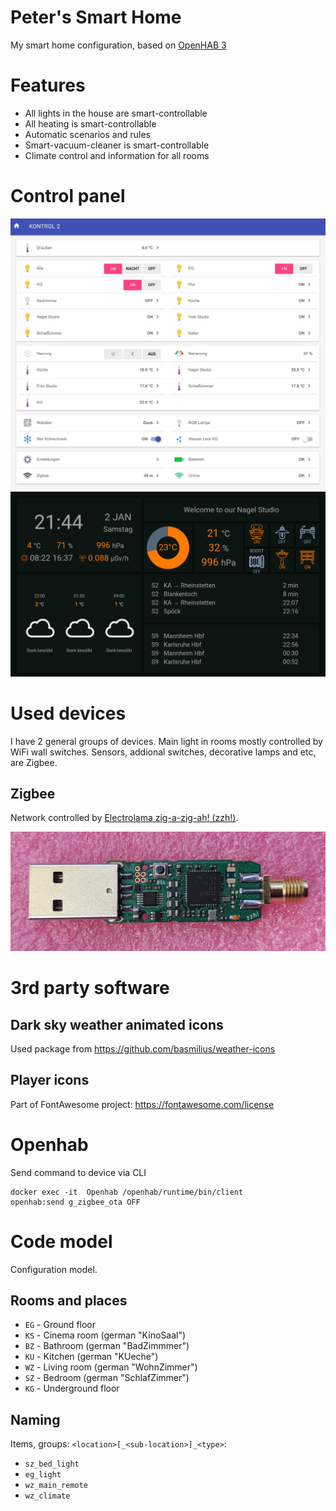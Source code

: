 # Peter's Smart Home
My smart home configuration, based on [OpenHAB 3](https://www.openhab.org/)

# Features

* All lights in the house are smart-controllable
* All heating is smart-controllable
* Automatic scenarios and rules
* Smart-vacuum-cleaner is smart-controllable
* Climate control and information for all rooms

# Control panel

![Panel screenshot 1](docs/screenshot-panel1.jpg)
![Panel screenshot 2](docs/screenshot-panel2.png)

# Used devices

I have 2 general groups of devices. Main light in rooms mostly controlled by WiFi wall switches. Sensors, addional switches, decorative lamps and etc, are Zigbee.

## Zigbee

Network controlled by [Electrolama zig-a-zig-ah! (zzh!)](https://www.zigbee2mqtt.io/information/supported_adapters.html).

![Electrolama zig-a-zig-ah! (zzh!)](docs/zzh-pcba-green.jpg)

# 3rd party software

## Dark sky weather animated icons

Used package from https://github.com/basmilius/weather-icons

## Player icons

Part of FontAwesome project: https://fontawesome.com/license

# Openhab

Send command to device via CLI
```
docker exec -it  Openhab /openhab/runtime/bin/client
openhab:send g_zigbee_ota OFF
```

# Code model

Configuration model.

## Rooms and places

* ``EG`` - Ground floor
* ``KS`` - Cinema room (german "KinoSaal")
* ``BZ`` - Bathroom (german "BadZimmmer")
* ``KU`` - Kitchen (german "KUeche")
* ``WZ`` - Living room (german "WohnZimmer")
* ``SZ`` - Bedroom (german "SchlafZimmer")
* ``KG`` - Underground floor

## Naming

Items, groups: ``<location>[_<sub-location>]_<type>``:

* ``sz_bed_light``
* ``eg_light``
* ``wz_main_remote``
* ``wz_climate``
